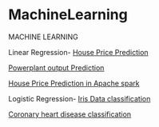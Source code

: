 # MachineLearning

MACHINE LEARNING

Linear Regression-
[House Price Prediction](https://github.com/rohankavari/MachineLearning/blob/main/Linear_regression.ipynb)

[Powerplant output Prediction](https://github.com/rohankavari/MachineLearning/blob/main/Energy_Prediction_of_Power_plant.ipynb)

[House Price Prediction in Apache spark](https://github.com/rohankavari/MachineLearning/blob/main/spark_Linear_regression.ipynb)

Logistic Regression-
[Iris Data classification](https://github.com/rohankavari/MachineLearning/blob/main/Logistic_Regression_balanced.ipynb)

[Coronary heart disease classification](https://github.com/rohankavari/MachineLearning/blob/main/Logistic_Regression_imbalanced.ipynb)
